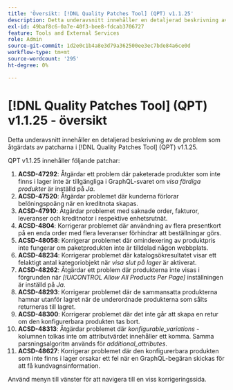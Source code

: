 ```yaml
---
title: 'Översikt: [!DNL Quality Patches Tool] (QPT) v1.1.25'
description: Detta underavsnitt innehåller en detaljerad beskrivning av de problem som åtgärdats av patcharna i [!DNL Quality Patches Tool] (QPT) v1.1.25.
exl-id: 49baf8c6-0a7e-40f3-bee8-fdcab3706727
feature: Tools and External Services
role: Admin
source-git-commit: 1d2e0c1b4a8e3d79a362500ee3ec7bde84a6ce0d
workflow-type: tm+mt
source-wordcount: '295'
ht-degree: 0%

---
```


# [!DNL Quality Patches Tool] (QPT) v1.1.25 - översikt

Detta underavsnitt innehåller en detaljerad beskrivning av de problem som åtgärdats av patcharna i [!DNL Quality Patches Tool] (QPT) v1.1.25.

QPT v1.1.25 innehåller följande patchar:

1. **ACSD-47292**: Åtgärdar ett problem där paketerade produkter som inte finns i lager inte är tillgängliga i GraphQL-svaret om *visa färdiga produkter* är inställd på *Ja*.
1. **ACSD-47520**: Åtgärdar problemet där kunderna förlorar belöningspoäng när en kreditnota skapas.
1. **ACSD-47910**: Åtgärdar problemet med saknade order, fakturor, leveranser och kreditnotor i respektive enhetsrutnät.
1. **ACSD-4804**: Korrigerar problemet där användning av flera presentkort på en enda order med flera leveranser förhindrar att beställningar görs.
1. **ACSD-48058**: Korrigerar problemet där omindexering av produktpris inte fungerar om paketprodukten inte är tilldelad någon webbplats.
1. **ACSD-48234**: Korrigerar problemet där katalogsökresultatet visar ett felaktigt antal kategoriobjekt när *visa slut på lager* är aktiverat.
1. **ACSD-48262**: Åtgärdar ett problem där produkterna inte visas i förgrunden när *[!UICONTROL Allow All Products Per Page]* inställningen är inställd på *Ja*.
1. **ACSD-48293**: Korrigerar problemet där de sammansatta produkterna hamnar utanför lagret när de underordnade produkterna som sålts returneras till lagret.
1. **ACSD-48300**: Korrigerar problemet där det inte går att skapa en retur om den konfigurerbara produkten tas bort.
1. **ACSD-48313**: Åtgärdar problemet där *konfigurable_variations* -kolumnen tolkas inte om attributvärdet innehåller ett komma. Samma parsningsalgoritm används för *additional_attributes*.
1. **ACSD-48627**: Korrigerar problemet där den konfigurerbara produkten som inte finns i lager orsakar ett fel när en GraphQL-begäran skickas för att få kundvagnsinformation.

Använd menyn till vänster för att navigera till en viss korrigeringssida.
